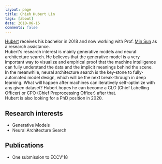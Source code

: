 ```yaml
---
layout: page
title: Chieh Hubert Lin
tags: [about]
date: 2018-06-16
comments: false
---
```


<a href="http://hubert0527.github.io/">Hubert</a> receives his bachelor in 2018 and now working with Prof. <a href="http://aliensunmin.github.io/">Min Sun</a> as a research assistance. 
<br>
Hubert's research interest is mainly generative models and neural architecture search. He believes that the generative model is a very important way to visualize and empirical proof that the machine intelligence can fully understand the data and the implicit meanings behind the scene. In the meanwhile, neural architecture search is the key-stone to fully-automated model design, which will be the next break-through in deep learning. What will happen after machines can iteratively self-optimize with any given dataset? Hubert hopes he can become a CLO (Chief Labelling Officer) or CPO (Chief Preprocessing Officer) after that. 
<br>
Hubert is also looking for a PhD position in 2020.

## Research interests

* Generative Models
* Neural Architecture Search

## Publications

* One submission to ECCV'18